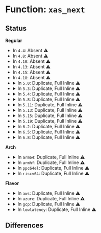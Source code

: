 # Function: <code>xas_next</code>

## Status
<b>Regular</b>
<ul>
<li>
In <code>4.4</code>: Absent ⚠️
</li>
<li>
In <code>4.8</code>: Absent ⚠️
</li>
<li>
In <code>4.10</code>: Absent ⚠️
</li>
<li>
In <code>4.13</code>: Absent ⚠️
</li>
<li>
In <code>4.15</code>: Absent ⚠️
</li>
<li>
In <code>4.18</code>: Absent ⚠️
</li>
<li>
<details>
<summary>In <code>5.0</code>: Duplicate, Full Inline ⚠️</summary>

**Collision:** Static Duplication

**Inline:** Full

**Transformation:** False

**Instances:**

```
In mm/filemap.c (ffffffff811fedeb)
Location: include/linux/xarray.h:1608
Inline: True
Inline callers:
  - mm/filemap.c:find_get_pages_contig
  - mm/filemap.c:page_cache_next_miss
```
```
In mm/shmem.c (ffffffff81221607)
Location: include/linux/xarray.h:1608
Inline: True
Inline callers:
  - mm/shmem.c:shmem_add_to_page_cache
```
```
In mm/swap_state.c (ffffffff8125be74)
Location: include/linux/xarray.h:1608
Inline: True
Inline callers:
  - mm/swap_state.c:__delete_from_swap_cache
  - mm/swap_state.c:add_to_swap_cache
```
```
In mm/migrate.c (ffffffff812825c6)
Location: include/linux/xarray.h:1608
Inline: True
Inline callers:
  - mm/migrate.c:migrate_page_move_mapping
```
```
In mm/khugepaged.c (ffffffff8128f98f)
Location: include/linux/xarray.h:1608
Inline: True
Inline callers:
  - mm/khugepaged.c:collapse_shmem
```
</details>
</li>
<li>
<details>
<summary>In <code>5.3</code>: Duplicate, Full Inline ⚠️</summary>

**Collision:** Static Duplication

**Inline:** Full

**Transformation:** False

**Instances:**

```
In mm/filemap.c (ffffffff81214fb8)
Location: include/linux/xarray.h:1737
Inline: True
Inline callers:
  - mm/filemap.c:find_get_pages_contig
  - mm/filemap.c:page_cache_next_miss
```
```
In mm/shmem.c (ffffffff81230e43)
Location: include/linux/xarray.h:1737
Inline: True
Inline callers:
  - mm/shmem.c:shmem_add_to_page_cache
```
```
In mm/swap_state.c (ffffffff81277037)
Location: include/linux/xarray.h:1737
Inline: True
Inline callers:
  - mm/swap_state.c:__delete_from_swap_cache
  - mm/swap_state.c:add_to_swap_cache
```
```
In mm/migrate.c (ffffffff8129e580)
Location: include/linux/xarray.h:1737
Inline: True
Inline callers:
  - mm/migrate.c:migrate_page_move_mapping
```
```
In mm/khugepaged.c (ffffffff812aaa2f)
Location: include/linux/xarray.h:1737
Inline: True
Inline callers:
  - mm/khugepaged.c:collapse_shmem
```
</details>
</li>
<li>
<details>
<summary>In <code>5.4</code>: Duplicate, Full Inline ⚠️</summary>

**Collision:** Static Duplication

**Inline:** Full

**Transformation:** False

**Instances:**

```
In mm/filemap.c (ffffffff81222dfa)
Location: include/linux/xarray.h:1737
Inline: True
Inline callers:
  - mm/filemap.c:find_get_pages_contig
  - mm/filemap.c:page_cache_next_miss
```
```
In mm/shmem.c (ffffffff8123f04b)
Location: include/linux/xarray.h:1737
Inline: True
Inline callers:
  - mm/shmem.c:shmem_add_to_page_cache
```
```
In mm/swap_state.c (ffffffff81286b17)
Location: include/linux/xarray.h:1737
Inline: True
Inline callers:
  - mm/swap_state.c:__delete_from_swap_cache
  - mm/swap_state.c:add_to_swap_cache
```
```
In mm/migrate.c (ffffffff812ade24)
Location: include/linux/xarray.h:1737
Inline: True
Inline callers:
  - mm/migrate.c:migrate_page_move_mapping
```
```
In mm/khugepaged.c (ffffffff812bbfd3)
Location: include/linux/xarray.h:1737
Inline: True
Inline callers:
  - mm/khugepaged.c:collapse_file
```
</details>
</li>
<li>
<details>
<summary>In <code>5.8</code>: Duplicate, Full Inline ⚠️</summary>

**Collision:** Static Duplication

**Inline:** Full

**Transformation:** False

**Instances:**

```
In mm/filemap.c (ffffffff8125070d)
Location: include/linux/xarray.h:1776
Inline: True
Inline callers:
  - mm/filemap.c:find_get_pages_contig
  - mm/filemap.c:page_cache_next_miss
```
```
In mm/shmem.c (ffffffff8126c90d)
Location: include/linux/xarray.h:1776
Inline: True
Inline callers:
  - mm/shmem.c:shmem_add_to_page_cache
```
```
In mm/swap_state.c (ffffffff812b9097)
Location: include/linux/xarray.h:1776
Inline: True
Inline callers:
  - mm/swap_state.c:__delete_from_swap_cache
  - mm/swap_state.c:add_to_swap_cache
```
```
In mm/migrate.c (ffffffff812e495a)
Location: include/linux/xarray.h:1776
Inline: True
Inline callers:
  - mm/migrate.c:migrate_page_move_mapping
```
```
In mm/khugepaged.c (ffffffff812f14f6)
Location: include/linux/xarray.h:1776
Inline: True
Inline callers:
  - mm/khugepaged.c:collapse_file
```
</details>
</li>
<li>
<details>
<summary>In <code>5.11</code>: Duplicate, Full Inline ⚠️</summary>

**Collision:** Static Duplication

**Inline:** Full

**Transformation:** False

**Instances:**

```
In mm/filemap.c (ffffffff8125a5fd)
Location: include/linux/xarray.h:1810
Inline: True
Inline callers:
  - mm/filemap.c:find_get_pages_contig
  - mm/filemap.c:page_cache_next_miss
```
```
In mm/shmem.c (ffffffff81277354)
Location: include/linux/xarray.h:1810
Inline: True
Inline callers:
  - mm/shmem.c:shmem_add_to_page_cache
```
```
In mm/swap_state.c (ffffffff812c4849)
Location: include/linux/xarray.h:1810
Inline: True
Inline callers:
  - mm/swap_state.c:__delete_from_swap_cache
  - mm/swap_state.c:add_to_swap_cache
```
```
In mm/migrate.c (ffffffff812ef354)
Location: include/linux/xarray.h:1810
Inline: True
Inline callers:
  - mm/migrate.c:migrate_page_move_mapping
```
```
In mm/khugepaged.c (ffffffff812fda4e)
Location: include/linux/xarray.h:1810
Inline: True
Inline callers:
  - mm/khugepaged.c:collapse_file
```
</details>
</li>
<li>
<details>
<summary>In <code>5.13</code>: Duplicate, Full Inline ⚠️</summary>

**Collision:** Static Duplication

**Inline:** Full

**Transformation:** False

**Instances:**

```
In mm/filemap.c (ffffffff8125f8c5)
Location: include/linux/xarray.h:1812
Inline: True
Inline callers:
  - mm/filemap.c:filemap_get_read_batch
  - mm/filemap.c:find_get_pages_contig
  - mm/filemap.c:page_cache_next_miss
```
```
In mm/shmem.c (ffffffff8127c3bc)
Location: include/linux/xarray.h:1812
Inline: True
Inline callers:
  - mm/shmem.c:shmem_add_to_page_cache
```
```
In mm/swap_state.c (ffffffff812cb4e6)
Location: include/linux/xarray.h:1812
Inline: True
Inline callers:
  - mm/swap_state.c:__delete_from_swap_cache
  - mm/swap_state.c:add_to_swap_cache
```
```
In mm/migrate.c (ffffffff812f5fc4)
Location: include/linux/xarray.h:1812
Inline: True
Inline callers:
  - mm/migrate.c:migrate_page_move_mapping
```
```
In mm/khugepaged.c (ffffffff813047c9)
Location: include/linux/xarray.h:1812
Inline: True
Inline callers:
  - mm/khugepaged.c:collapse_file
```
```
In lib/iov_iter.c (ffffffff815ab30b)
Location: include/linux/xarray.h:1812
Inline: True
Inline callers:
  - lib/iov_iter.c:iter_xarray_populate_pages
```
</details>
</li>
<li>
<details>
<summary>In <code>5.15</code>: Duplicate, Full Inline ⚠️</summary>

**Collision:** Static Duplication

**Inline:** Full

**Transformation:** False

**Instances:**

```
In mm/filemap.c (ffffffff8129b2ed)
Location: include/linux/xarray.h:1812
Inline: True
Inline callers:
  - mm/filemap.c:filemap_get_read_batch
  - mm/filemap.c:find_get_pages_contig
  - mm/filemap.c:page_cache_next_miss
```
```
In mm/shmem.c (ffffffff812ba5c9)
Location: include/linux/xarray.h:1812
Inline: True
Inline callers:
  - mm/shmem.c:shmem_add_to_page_cache
```
```
In mm/swap_state.c (ffffffff81310577)
Location: include/linux/xarray.h:1812
Inline: True
Inline callers:
  - mm/swap_state.c:__delete_from_swap_cache
  - mm/swap_state.c:add_to_swap_cache
```
```
In mm/migrate.c (ffffffff813405a8)
Location: include/linux/xarray.h:1812
Inline: True
Inline callers:
  - mm/migrate.c:migrate_page_move_mapping
```
```
In mm/khugepaged.c (ffffffff8134e4ff)
Location: include/linux/xarray.h:1812
Inline: True
Inline callers:
  - mm/khugepaged.c:collapse_file
```
```
In lib/iov_iter.c (ffffffff81614c93)
Location: include/linux/xarray.h:1812
Inline: True
Inline callers:
  - lib/iov_iter.c:iter_xarray_populate_pages
```
</details>
</li>
<li>
<details>
<summary>In <code>5.19</code>: Duplicate, Full Inline ⚠️</summary>

**Collision:** Static Duplication

**Inline:** Full

**Transformation:** False

**Instances:**

```
In mm/filemap.c (ffffffff812f2b2e)
Location: include/linux/xarray.h:1839
Inline: True
Inline callers:
  - mm/filemap.c:filemap_get_read_batch
  - mm/filemap.c:find_get_pages_contig
  - mm/filemap.c:page_cache_next_miss
```
```
In mm/swap_state.c (ffffffff8137b2a2)
Location: include/linux/xarray.h:1839
Inline: True
Inline callers:
  - mm/swap_state.c:__delete_from_swap_cache
  - mm/swap_state.c:add_to_swap_cache
```
```
In mm/khugepaged.c (ffffffff813c4c2b)
Location: include/linux/xarray.h:1839
Inline: True
Inline callers:
  - mm/khugepaged.c:collapse_file
```
```
In lib/iov_iter.c (ffffffff816e193c)
Location: include/linux/xarray.h:1839
Inline: True
Inline callers:
  - lib/iov_iter.c:iter_xarray_populate_pages
```
</details>
</li>
<li>
<details>
<summary>In <code>6.2</code>: Duplicate, Full Inline ⚠️</summary>

**Collision:** Static Duplication

**Inline:** Full

**Transformation:** False

**Instances:**

```
In mm/filemap.c (ffffffff8135cefe)
Location: include/linux/xarray.h:1854
Inline: True
Inline callers:
  - mm/filemap.c:filemap_get_read_batch
  - mm/filemap.c:filemap_get_folios_contig
  - mm/filemap.c:page_cache_next_miss
```
```
In mm/swap_state.c (ffffffff813f8b84)
Location: include/linux/xarray.h:1854
Inline: True
Inline callers:
  - mm/swap_state.c:__delete_from_swap_cache
  - mm/swap_state.c:add_to_swap_cache
```
```
In mm/khugepaged.c (ffffffff81449480)
Location: include/linux/xarray.h:1854
Inline: True
Inline callers:
  - mm/khugepaged.c:collapse_file
```
```
In lib/iov_iter.c (ffffffff817d25d5)
Location: include/linux/xarray.h:1854
Inline: True
Inline callers:
  - lib/iov_iter.c:iter_xarray_populate_pages
```
</details>
</li>
<li>
<details>
<summary>In <code>6.5</code>: Duplicate, Full Inline ⚠️</summary>

**Collision:** Static Duplication

**Inline:** Full

**Transformation:** False

**Instances:**

```
In mm/filemap.c (ffffffff8138ef3a)
Location: include/linux/xarray.h:1855
Inline: True
Inline callers:
  - mm/filemap.c:filemap_get_read_batch
  - mm/filemap.c:filemap_get_folios_contig
  - mm/filemap.c:page_cache_next_miss
```
```
In mm/swap_state.c (ffffffff8142b96d)
Location: include/linux/xarray.h:1855
Inline: True
Inline callers:
  - mm/swap_state.c:__delete_from_swap_cache
  - mm/swap_state.c:add_to_swap_cache
```
```
In mm/khugepaged.c (ffffffff8147fda9)
Location: include/linux/xarray.h:1855
Inline: True
Inline callers:
  - mm/khugepaged.c:collapse_file
  - mm/khugepaged.c:collapse_file
```
```
In lib/iov_iter.c (ffffffff81810cd5)
Location: include/linux/xarray.h:1855
Inline: True
Inline callers:
  - lib/iov_iter.c:iter_xarray_populate_pages
```
</details>
</li>
<li>
<details>
<summary>In <code>6.8</code>: Duplicate, Full Inline ⚠️</summary>

**Collision:** Static Duplication

**Inline:** Full

**Transformation:** False

**Instances:**

```
In mm/filemap.c (ffffffff813b85ea)
Location: include/linux/xarray.h:1873
Inline: True
Inline callers:
  - mm/filemap.c:filemap_get_read_batch
  - mm/filemap.c:filemap_get_folios_contig
  - mm/filemap.c:page_cache_next_miss
```
```
In mm/swap_state.c (ffffffff814650c7)
Location: include/linux/xarray.h:1873
Inline: True
Inline callers:
  - mm/swap_state.c:__delete_from_swap_cache
  - mm/swap_state.c:add_to_swap_cache
```
```
In mm/migrate.c (ffffffff814969a3)
Location: include/linux/xarray.h:1873
Inline: True
Inline callers:
  - mm/migrate.c:folio_migrate_mapping
```
```
In mm/khugepaged.c (ffffffff814adeb2)
Location: include/linux/xarray.h:1873
Inline: True
Inline callers:
  - mm/khugepaged.c:collapse_file
  - mm/khugepaged.c:collapse_file
```
```
In lib/iov_iter.c (ffffffff81857102)
Location: include/linux/xarray.h:1873
Inline: True
Inline callers:
  - lib/iov_iter.c:iter_xarray_populate_pages
```
</details>
</li>
</ul>
<b>Arch</b>
<ul>
<li>
<details>
<summary>In <code>arm64</code>: Duplicate, Full Inline ⚠️</summary>

**Collision:** Static Duplication

**Inline:** Full

**Transformation:** False

**Instances:**

```
In mm/filemap.c (ffff8000102b078c)
Location: include/linux/xarray.h:1737
Inline: True
Inline callers:
  - mm/filemap.c:find_get_pages_contig
  - mm/filemap.c:page_cache_next_miss
```
```
In mm/shmem.c (ffff8000102d16f0)
Location: include/linux/xarray.h:1737
Inline: True
Inline callers:
  - mm/shmem.c:shmem_add_to_page_cache
```
```
In mm/swap_state.c (ffff80001032136c)
Location: include/linux/xarray.h:1737
Inline: True
Inline callers:
  - mm/swap_state.c:__delete_from_swap_cache
  - mm/swap_state.c:add_to_swap_cache
```
```
In mm/migrate.c (ffff80001034fe10)
Location: include/linux/xarray.h:1737
Inline: True
Inline callers:
  - mm/migrate.c:migrate_page_move_mapping
```
```
In mm/khugepaged.c (ffff80001035d2f0)
Location: include/linux/xarray.h:1737
Inline: True
Inline callers:
  - mm/khugepaged.c:collapse_file
```
</details>
</li>
<li>
<details>
<summary>In <code>armhf</code>: Duplicate, Full Inline ⚠️</summary>

**Collision:** Static Duplication

**Inline:** Full

**Transformation:** False

**Instances:**

```
In mm/filemap.c (c04dd338)
Location: include/linux/xarray.h:1737
Inline: True
Inline callers:
  - mm/filemap.c:find_get_pages_contig
  - mm/filemap.c:page_cache_next_miss
```
```
In mm/shmem.c (c04f8adc)
Location: include/linux/xarray.h:1737
Inline: True
Inline callers:
  - mm/shmem.c:shmem_add_to_page_cache
```
```
In mm/swap_state.c (c0539c38)
Location: include/linux/xarray.h:1737
Inline: True
Inline callers:
  - mm/swap_state.c:__delete_from_swap_cache
  - mm/swap_state.c:add_to_swap_cache
```
```
In mm/migrate.c (0)
Location: include/linux/xarray.h:1737
Inline: False
```
</details>
</li>
<li>
<details>
<summary>In <code>ppc64el</code>: Duplicate, Full Inline ⚠️</summary>

**Collision:** Static Duplication

**Inline:** Full

**Transformation:** False

**Instances:**

```
In mm/filemap.c (c000000000365cd0)
Location: include/linux/xarray.h:1737
Inline: True
Inline callers:
  - mm/filemap.c:find_get_pages_contig
  - mm/filemap.c:page_cache_next_miss
```
```
In mm/shmem.c (c00000000038f14c)
Location: include/linux/xarray.h:1737
Inline: True
Inline callers:
  - mm/shmem.c:shmem_add_to_page_cache
```
```
In mm/swap_state.c (c0000000003f68cc)
Location: include/linux/xarray.h:1737
Inline: True
Inline callers:
  - mm/swap_state.c:__delete_from_swap_cache
  - mm/swap_state.c:add_to_swap_cache
```
```
In mm/migrate.c (c0000000004332b4)
Location: include/linux/xarray.h:1737
Inline: True
Inline callers:
  - mm/migrate.c:migrate_page_move_mapping
```
```
In mm/khugepaged.c (c000000000448654)
Location: include/linux/xarray.h:1737
Inline: True
Inline callers:
  - mm/khugepaged.c:collapse_file
```
</details>
</li>
<li>
<details>
<summary>In <code>riscv64</code>: Duplicate, Full Inline ⚠️</summary>

**Collision:** Static Duplication

**Inline:** Full

**Transformation:** False

**Instances:**

```
In mm/filemap.c (ffffffe0001d631e)
Location: include/linux/xarray.h:1737
Inline: True
Inline callers:
  - mm/filemap.c:find_get_pages_contig
  - mm/filemap.c:page_cache_next_miss
```
```
In mm/shmem.c (ffffffe0001edb42)
Location: include/linux/xarray.h:1737
Inline: True
Inline callers:
  - mm/shmem.c:shmem_add_to_page_cache
```
```
In mm/swap_state.c (ffffffe000222730)
Location: include/linux/xarray.h:1737
Inline: True
Inline callers:
  - mm/swap_state.c:__delete_from_swap_cache
  - mm/swap_state.c:add_to_swap_cache
```
```
In mm/migrate.c (0)
Location: include/linux/xarray.h:1737
Inline: False
```
</details>
</li>
</ul>
<b>Flavor</b>
<ul>
<li>
<details>
<summary>In <code>aws</code>: Duplicate, Full Inline ⚠️</summary>

**Collision:** Static Duplication

**Inline:** Full

**Transformation:** False

**Instances:**

```
In mm/filemap.c (ffffffff8121b44a)
Location: include/linux/xarray.h:1737
Inline: True
Inline callers:
  - mm/filemap.c:find_get_pages_contig
  - mm/filemap.c:page_cache_next_miss
```
```
In mm/shmem.c (ffffffff8123769b)
Location: include/linux/xarray.h:1737
Inline: True
Inline callers:
  - mm/shmem.c:shmem_add_to_page_cache
```
```
In mm/swap_state.c (ffffffff8127f167)
Location: include/linux/xarray.h:1737
Inline: True
Inline callers:
  - mm/swap_state.c:__delete_from_swap_cache
  - mm/swap_state.c:add_to_swap_cache
```
```
In mm/migrate.c (ffffffff812a6404)
Location: include/linux/xarray.h:1737
Inline: True
Inline callers:
  - mm/migrate.c:migrate_page_move_mapping
```
```
In mm/khugepaged.c (ffffffff812b45b3)
Location: include/linux/xarray.h:1737
Inline: True
Inline callers:
  - mm/khugepaged.c:collapse_file
```
</details>
</li>
<li>
<details>
<summary>In <code>azure</code>: Duplicate, Full Inline ⚠️</summary>

**Collision:** Static Duplication

**Inline:** Full

**Transformation:** False

**Instances:**

```
In mm/filemap.c (ffffffff8120e63a)
Location: include/linux/xarray.h:1737
Inline: True
Inline callers:
  - mm/filemap.c:find_get_pages_contig
  - mm/filemap.c:page_cache_next_miss
```
```
In mm/shmem.c (ffffffff8122a52b)
Location: include/linux/xarray.h:1737
Inline: True
Inline callers:
  - mm/shmem.c:shmem_add_to_page_cache
```
```
In mm/swap_state.c (ffffffff81270f87)
Location: include/linux/xarray.h:1737
Inline: True
Inline callers:
  - mm/swap_state.c:__delete_from_swap_cache
  - mm/swap_state.c:add_to_swap_cache
```
```
In mm/migrate.c (ffffffff81297eb4)
Location: include/linux/xarray.h:1737
Inline: True
Inline callers:
  - mm/migrate.c:migrate_page_move_mapping
```
```
In mm/khugepaged.c (ffffffff812a5630)
Location: include/linux/xarray.h:1737
Inline: True
Inline callers:
  - mm/khugepaged.c:collapse_file
```
</details>
</li>
<li>
<details>
<summary>In <code>gcp</code>: Duplicate, Full Inline ⚠️</summary>

**Collision:** Static Duplication

**Inline:** Full

**Transformation:** False

**Instances:**

```
In mm/filemap.c (ffffffff812191ea)
Location: include/linux/xarray.h:1737
Inline: True
Inline callers:
  - mm/filemap.c:find_get_pages_contig
  - mm/filemap.c:page_cache_next_miss
```
```
In mm/shmem.c (ffffffff8123543b)
Location: include/linux/xarray.h:1737
Inline: True
Inline callers:
  - mm/shmem.c:shmem_add_to_page_cache
```
```
In mm/swap_state.c (ffffffff8127cf07)
Location: include/linux/xarray.h:1737
Inline: True
Inline callers:
  - mm/swap_state.c:__delete_from_swap_cache
  - mm/swap_state.c:add_to_swap_cache
```
```
In mm/migrate.c (ffffffff812a4214)
Location: include/linux/xarray.h:1737
Inline: True
Inline callers:
  - mm/migrate.c:migrate_page_move_mapping
```
```
In mm/khugepaged.c (ffffffff812b23c3)
Location: include/linux/xarray.h:1737
Inline: True
Inline callers:
  - mm/khugepaged.c:collapse_file
```
</details>
</li>
<li>
<details>
<summary>In <code>lowlatency</code>: Duplicate, Full Inline ⚠️</summary>

**Collision:** Static Duplication

**Inline:** Full

**Transformation:** False

**Instances:**

```
In mm/filemap.c (ffffffff8122832c)
Location: include/linux/xarray.h:1737
Inline: True
Inline callers:
  - mm/filemap.c:find_get_pages_contig
  - mm/filemap.c:page_cache_next_miss
```
```
In mm/shmem.c (ffffffff8124554b)
Location: include/linux/xarray.h:1737
Inline: True
Inline callers:
  - mm/shmem.c:shmem_add_to_page_cache
```
```
In mm/swap_state.c (ffffffff8128cac7)
Location: include/linux/xarray.h:1737
Inline: True
Inline callers:
  - mm/swap_state.c:__delete_from_swap_cache
  - mm/swap_state.c:add_to_swap_cache
```
```
In mm/migrate.c (ffffffff812b3984)
Location: include/linux/xarray.h:1737
Inline: True
Inline callers:
  - mm/migrate.c:migrate_page_move_mapping
```
```
In mm/khugepaged.c (ffffffff812c27ca)
Location: include/linux/xarray.h:1737
Inline: True
Inline callers:
  - mm/khugepaged.c:collapse_file
```
</details>
</li>
</ul>

## Differences
